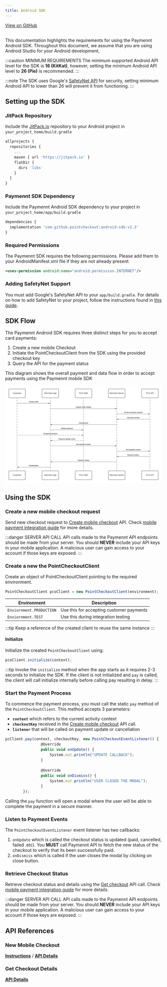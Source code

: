 ```yaml
---
title: Android SDK
---
```

<a className="button button--primary button--large" href="http://www.github.com/pointcheckout/android-sdk">
  View on GitHub
</a>

<br/>
<br/>

This documentation highlights the requirements for using the Paymennt Android SDK. Throughout this document, we assume that you are using Android Studio for your Android development.

:::caution MINIMUM REQUIREMENTS
The minimum supported Android API level for the SDK is **16 (KitKat)**, however, setting the minimum Android API level to **26 (Pie)** is recommended.
:::

:::note
The SDK uses Google's [SafetyNet API](https://developer.android.com/training/safetynet/attestation) for security, setting minimum Android API to lower than 26 will prevent it from functioning.
:::

## Setting up the SDK

### JitPack Repository

Include the [JitPack.io](https://jitpack.io) repository to your Android project in `your_project_home/build.gradle`

```jsx
allprojects {
  repositories {
    ...
    maven { url 'https://jitpack.io' }
    flatDir {
      dirs 'libs'
    }
  }
}
```

### Paymennt SDK Dependency

Include the Paymennt Android SDK dependency to your project in `your_project_home/app/build.gradle`

```jsx
dependencies {
  implementation 'com.github.pointcheckout:android-sdk:v1.3'
}
```

### Required Permissions

The Paymennt SDK requires the following permissions. Please add them to your AndroidManifest.xml file if they are not already present:

```xml
<uses-permission android:name="android.permission.INTERNET"/>
```

### Adding SafetyNet Support

You must add Google's SafetyNet API to your `app/build.gradle`. For details on how to add SafetyNet to your project, follow the instructions found in [this guide](https://developers.google.com/android/guides/setup).

## SDK Flow

The Paymennt Android SDK requires three distinct steps for you to accept card payments:

1. Create a new mobile Checkout
2. Initiate the PointCheckoutClient from the SDK using the provided checkout key
3. Query the API for the payment status

This diagram shows the overall payment and data flow in order to accept payments using the Paymennt
mobile SDK

![Sequence Diagram](/img/docs/integrate/sdks/sdk-flow.png)

## Using the SDK

### Create a new mobile checkout request

Send new checkout request to [Create mobile checkout](/api/#operation/create-mobile-checkout) API. Check [mobile payment integration guide](/docs/integrate/merchant-api/mobile-payment) for more details.

:::danger SERVER API CALL
API calls made to the Paymennt API endpoints should be made from your server. You should **NEVER** include your API keys in your mobile application. A malicious user can gain access to your account if those keys are exposed.
:::

### Create a new the PointCheckoutClient

Create an object of PointCheckoutClient pointing to the required environment.

```jsx
PointCheckoutClient pcoClient = new PointCheckoutClient(environment);
```

|Environment|Description|
|-|-|
|`Enviornment.PRODUCTION`|Use this for accepting customer payments|
|`Enviornment.TEST`|Use this during integration testing|

:::tip
Keep a reference of the created client to reuse the same instance
:::

#### Initialize

Initialize the created `PointCheckoutClient` using:

```jsx
pcoClient.initialize(context);
```

:::tip
Invoke the `initialize` method when the app starts as it requires 2-3 seconds to initialize the SDK. If the client is not initialized and `pay` is called, the client will call initialize internally before calling pay resulting in delay.
:::

### Start the Payment Process

To commence the payment process, you must call the static `pay` method of the `PointCheckoutClient`. This method accepts 3 parameters:

* **`context`** which refers to the current activity context
* **`checkoutKey`** received in the  [Create mobile checkout](/api/#operation/create-mobile-checkout) API call.
* **`listener`** that will be called on payment update or cancellation

```jsx
pcClient.pay(context, checkoutKey, new PointCheckoutEventListener() {
                @Override
                public void onUpdate() {
                    System.out.println("UPDATE CALLBACK");
                }

                @Override
                public void onDismiss() {
                    System.out.println("USER CLOSED THE MODAL");
                }
        });
```

Calling the `pay` function will open a modal where the user will be able to complete the payment in a secure manner.

### Listen to Payment Events

The `PointCheckoutEventListener` event listener has two callbacks:

1. `onUpdate` which is called the checkout status is updated (paid, cancelled, failed .etc). You **MUST** call Paymennt API to fetch the new status of the checkout to verify that its been successfully paid.
2. `onDismiss` which is called if the user closes the modal by clicking on close button.

### Retrieve Checkout Status

Retrieve checkout status and details using the  [Get checkout](/api/#operation/get-checkout) API call. Check [mobile payment integration guide](/docs/integrate/merchant-api/mobile-payment) for more details.

:::danger SERVER API CALL
API calls made to the Paymennt API endpoints should be made from your server. You should **NEVER** include your API keys in your mobile application. A malicious user can gain access to your account if those keys are exposed.
:::

## API References

### New Mobile Checkout

[**Instructions**](/docs/integrate/merchant-api/mobile-payment) / [**API Details**](/api/#operation/create-mobile-checkout)

### Get Checkout Details

[**API Details**](/api/#operation/get-checkout)
